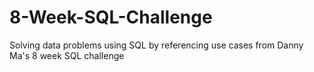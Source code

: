 # 8-Week-SQL-Challenge
Solving data problems using SQL by referencing use cases from Danny Ma's 8 week SQL challenge
